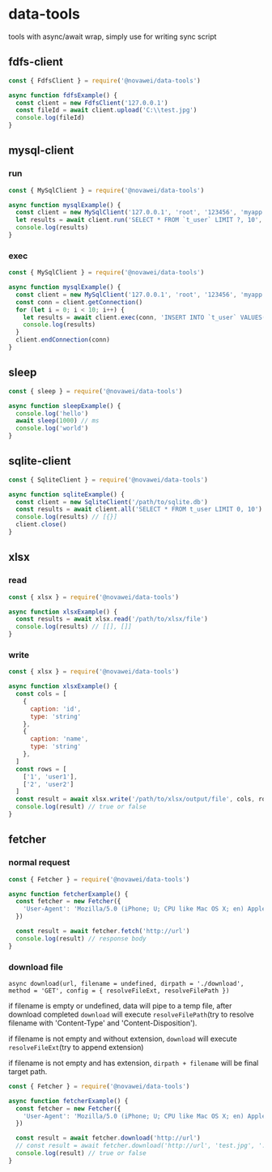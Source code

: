 # data-tools
tools with async/await wrap, simply use for writing sync script


## fdfs-client
```javascript
const { FdfsClient } = require('@novawei/data-tools')

async function fdfsExample() {
  const client = new FdfsClient('127.0.0.1')
  const fileId = await client.upload('C:\\test.jpg')
  console.log(fileId)
}
```

## mysql-client

### run
```javascript
const { MySqlClient } = require('@novawei/data-tools')

async function mysqlExample() {
  const client = new MySqlClient('127.0.0.1', 'root', '123456', 'myapp')
  let results = await client.run('SELECT * FROM `t_user` LIMIT ?, 10', [1])
  console.log(results)
}
```

### exec
```javascript
const { MySqlClient } = require('@novawei/data-tools')

async function mysqlExample() {
  const client = new MySqlClient('127.0.0.1', 'root', '123456', 'myapp')
  const conn = client.getConnection()
  for (let i = 0; i < 10; i++) {
    let results = await client.exec(conn, 'INSERT INTO `t_user` VALUES(?, ?)', [i, `user_${i}`])
    console.log(results)
  }
  client.endConnection(conn)
}
```

## sleep
```javascript
const { sleep } = require('@novawei/data-tools')

async function sleepExample() {
  console.log('hello')
  await sleep(1000) // ms
  console.log('world')
}
```

## sqlite-client
```javascript
const { SqliteClient } = require('@novawei/data-tools')

async function sqliteExample() {
  const client = new SqliteClient('/path/to/sqlite.db')
  const results = await client.all('SELECT * FROM t_user LIMIT 0, 10')
  console.log(results) // [{}]
  client.close()
}
```

## xlsx

### read
```javascript
const { xlsx } = require('@novawei/data-tools')

async function xlsxExample() {
  const results = await xlsx.read('/path/to/xlsx/file')
  console.log(results) // [[], []]
}
```

### write
```javascript
const { xlsx } = require('@novawei/data-tools')

async function xlsxExample() {
  const cols = [
    {
      caption: 'id',
      type: 'string'
    },
    {
      caption: 'name',
      type: 'string'
    },
  ]
  const rows = [
    ['1', 'user1'],
    ['2', 'user2']
  ]
  const result = await xlsx.write('/path/to/xlsx/output/file', cols, rows)
  console.log(result) // true or false
}
```

## fetcher

### normal request
```javascript
const { Fetcher } = require('@novawei/data-tools')

async function fetcherExample() {
  const fetcher = new Fetcher({
    'User-Agent': 'Mozilla/5.0 (iPhone; U; CPU like Mac OS X; en) AppleWebKit/420+ (KHTML, like Gecko) Version/3.0 Mobile/1C28 Safari/419.3'
  })

  const result = await fetcher.fetch('http://url')
  console.log(result) // response body
}
```

### download file
`async download(url, filename = undefined, dirpath = './download', method = 'GET', config = { resolveFileExt, resolveFilePath })`

if filename is empty or undefined, data will pipe to a temp file, after download completed `download` will execute `resolveFilePath`(try to resolve filename with 'Content-Type' and 'Content-Disposition').

if filename is not empty and without extension, `download` will execute `resolveFileExt`(try to append extension)

if filename is not empty and has extension, `dirpath + filename` will be final target path.

```javascript
const { Fetcher } = require('@novawei/data-tools')

async function fetcherExample() {
  const fetcher = new Fetcher({
    'User-Agent': 'Mozilla/5.0 (iPhone; U; CPU like Mac OS X; en) AppleWebKit/420+ (KHTML, like Gecko) Version/3.0 Mobile/1C28 Safari/419.3'
  })

  const result = await fetcher.download('http://url')
  // const result = await fetcher.download('http://url', 'test.jpg', './download/img')
  console.log(result) // true or false 
}
```